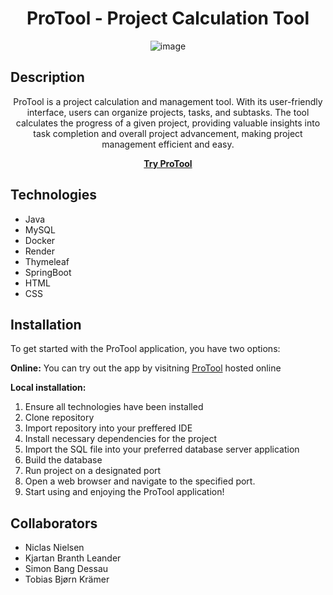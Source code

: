
<div align="center">

  <h1>ProTool - Project Calculation Tool</h1>
  
  ![image](https://github.com/Kaptajnerne/EksamensProjekt/assets/113116068/adef600a-6135-4c1f-8b7b-0d36f33e0063)

</div>

## Description

<p align="center"> 
ProTool is a project calculation and management tool. With its user-friendly interface, users can organize projects, tasks, and subtasks. The tool calculates the progress of a given project, providing valuable insights into task completion and overall project advancement, making project management efficient and easy.

**<div align="center">[Try ProTool](https://eksamens-projekt-alpha-solutions.onrender.com)</div>**
</p>


## Technologies 
- Java
- MySQL
- Docker
- Render
- Thymeleaf
- SpringBoot
- HTML
- CSS

## Installation
To get started with the ProTool application, you have two options:

**Online:** You can try out the app by visitning [ProTool](https://eksamens-projekt-alpha-solutions.onrender.com) hosted online

**Local installation:**
1. Ensure all technologies have been installed
2. Clone repository
3. Import repository into your preffered IDE
4. Install necessary dependencies for the project
5. Import the SQL file into your preferred database server application
6. Build the database
7. Run project on a designated port
8. Open a web browser and navigate to the specified port.
9. Start using and enjoying the ProTool application!


## Collaborators
- Niclas Nielsen
- Kjartan Branth Leander
- Simon Bang Dessau
- Tobias Bjørn Krämer
